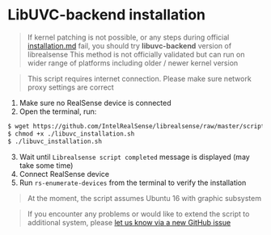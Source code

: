 # LibUVC-backend installation

> If kernel patching is not possible, or any steps during official [installation.md](./installation.md) fail,
> you should try **libuvc-backend** version of librealsense
> This method is not officially validated but can run on wider range of platforms including older / newer kernel version

> This script requires internet connection. Please make sure network proxy settings are correct

1. Make sure no RealSense device is connected
2. Open the terminal, run:
```sh
$ wget https://github.com/IntelRealSense/librealsense/raw/master/scripts/libuvc_installation.sh
$ chmod +x ./libuvc_installation.sh
$ ./libuvc_installation.sh
```
3. Wait until `Librealsense script completed` message is displayed (may take some time)
4. Connect RealSense device
5. Run `rs-enumerate-devices` from the terminal to verify the installation

> At the moment, the script assumes Ubuntu 16 with graphic subsystem

> If you encounter any problems or would like to extend the script to additional system, please [let us know via a new GitHub issue](https://github.com/IntelRealSense/librealsense/issues/new)
